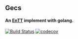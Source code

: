 ## Gecs

#### An [EnTT](https://github.com/skypjack/entt) implement with golang.

[![Build Status](https://travis-ci.com/tutumagi/gesc.svg?branch=master)](https://travis-ci.com/tutumagi/gesc) [![codecov](https://codecov.io/gh/tutumagi/gesc/branch/master/graph/badge.svg)](https://codecov.io/gh/tutumagi/gesc)

